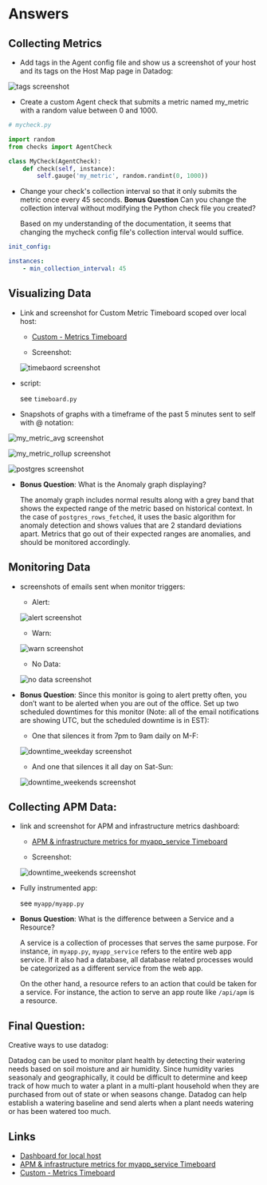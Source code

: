 # Answers

## Collecting Metrics

- Add tags in the Agent config file and show us a screenshot of your host and its tags on the Host Map page in Datadog:

![tags screenshot](/screenshots/datadog_host_tags.png)

- Create a custom Agent check that submits a metric named my_metric with a random value between 0 and 1000.
``` python
# mycheck.py

import random
from checks import AgentCheck

class MyCheck(AgentCheck):
    def check(self, instance):
        self.gauge('my_metric', random.randint(0, 1000))
```

- Change your check's collection interval so that it only submits the metric once every 45 seconds. **Bonus Question** Can you change the collection interval without modifying the Python check file you created?

  Based on my understanding of the documentation, it seems that changing the mycheck config file's collection interval would suffice.
``` yaml
init_config:

instances:
    - min_collection_interval: 45
```

## Visualizing Data

- Link and screenshot for Custom Metric Timeboard scoped over local host:

  - [Custom - Metrics Timeboard](https://app.datadoghq.com/dash/825841/custom---metrics?live=true&page=0&is_auto=false&from_ts=1528399035881&to_ts=1528402635881&tile_size=m)

  - Screenshot:

  ![timebaord screenshot](/screenshots/my_metric_timeboard.png)

- script:

  see `timeboard.py`

- Snapshots of graphs with a timeframe of the past 5 minutes sent to self with @ notation:

![my_metric_avg screenshot](/screenshots/my_metric_avg.png)

![my_metric_rollup screenshot](/screenshots/my_metric_rollup.png)

![postgres screenshot](/screenshots/postgres.png)

- **Bonus Question**: What is the Anomaly graph displaying?

  The anomaly graph includes normal results along with a grey band that shows the expected range of the metric based on historical context. In the case of `postgres_rows_fetched`, it uses the basic algorithm for anomaly detection and shows values that are 2 standard deviations apart. Metrics that go out of their expected ranges are anomalies, and should be monitored accordingly.

## Monitoring Data

- screenshots of emails sent when monitor triggers:

  - Alert:

  ![alert screenshot](/screenshots/monitor_alert.png)

  - Warn:

  ![warn screenshot](/screenshots/monitor_warn.png)

  - No Data:

  ![no data screenshot](/screenshots/monitor_nodata.png)

- **Bonus Question**: Since this monitor is going to alert pretty often, you don’t want to be alerted when you are out of the office. Set up two scheduled downtimes for this monitor (Note: all of the email notifications are showing UTC, but the scheduled downtime is in EST):

  - One that silences it from 7pm to 9am daily on M-F:

  ![downtime_weekday screenshot](/screenshots/downtime_weekday.png)

  - And one that silences it all day on Sat-Sun:

  ![downtime_weekends screenshot](/screenshots/downtime_weekends.png)

## Collecting APM Data:

- link and screenshot for APM and infrastructure metrics dashboard:
  - [APM & infrastructure metrics for myapp_service Timeboard](https://app.datadoghq.com/dash/830201/apm--infrastructure-metrics-for-myappservice?live=true&page=0&is_auto=false&from_ts=1528398638091&to_ts=1528402238091&tile_size=m)

  - Screenshot:

  ![downtime_weekends screenshot](/screenshots/apm_infrastructure.png)

- Fully instrumented app:

  see `myapp/myapp.py`

- **Bonus Question**: What is the difference between a Service and a Resource?

   A service is a collection of processes that serves the same purpose. For instance, in `myapp.py`, `myapp_service` refers to the entire web app service. If it also had a database, all database related processes would be categorized as a different service from the web app.

   On the other hand, a resource refers to an action that could be taken for a service. For instance, the action to serve an app route like `/api/apm` is a resource.

## Final Question:
Creative ways to use datadog:

Datadog can be used to monitor plant health by detecting their watering needs based on soil moisture and air humidity.  Since humidity varies seasonaly and geographically, it could be difficult to determine and keep track of how much to water a plant in a multi-plant household when they are purchased from out of state or when seasons change. Datadog can help establish a watering baseline and send alerts when a plant needs watering or has been watered too much.

## Links
- [Dashboard for local host](https://app.datadoghq.com/dash/host/491680408?live=true&page=0&from_ts=1528394732587&to_ts=1528409132587&is_auto=false&tile_size=m)
- [APM & infrastructure metrics for myapp_service Timeboard](https://app.datadoghq.com/dash/830201/apm--infrastructure-metrics-for-myappservice?live=true&page=0&is_auto=false&from_ts=1528398638091&to_ts=1528402238091&tile_size=m)
- [Custom - Metrics Timeboard](https://app.datadoghq.com/dash/825841/custom---metrics?live=true&page=0&is_auto=false&from_ts=1528399035881&to_ts=1528402635881&tile_size=m)
